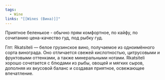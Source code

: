 ```yaml
---
tags:
  - Wine
links: "[[Wines (Вина)]]"
---
```

Приятное беленькое - обычно прям комфортное, по кайфу, по сочитанию цена-качество гуд, под рыбку гуд.

Гпт:
Rkatsiteli — белое грузинское вино, получаемое из одноимённого сорта винограда. Оно отличается свежей кислотностью, цитрусовыми и фруктовыми оттенками, а также минеральными нотами. Rkatsiteli хорошо сочетается с блюдами из рыбы, овощей и мягких сыров, дополняя их вкусовой баланс и создавая приятное, освежающее впечатление.